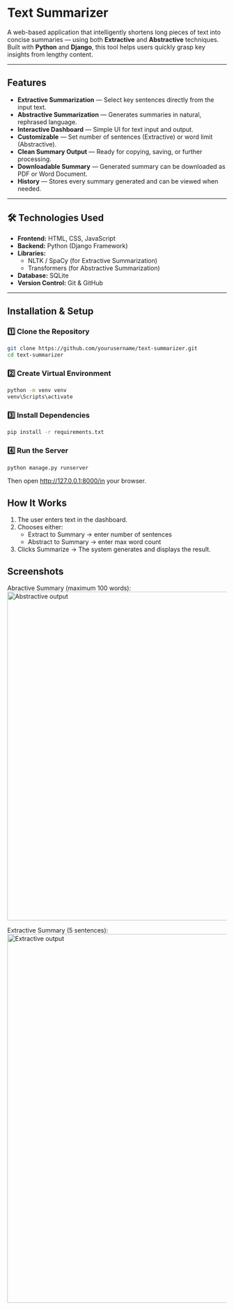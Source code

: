 # Text Summarizer

A web-based application that intelligently shortens long pieces of text into concise summaries — using both **Extractive** and **Abstractive** techniques.  
Built with **Python** and **Django**, this tool helps users quickly grasp key insights from lengthy content.

---

## Features
- **Extractive Summarization** — Select key sentences directly from the input text.  
- **Abstractive Summarization** — Generates summaries in natural, rephrased language.  
- **Interactive Dashboard** — Simple UI for text input and output.  
- **Customizable** — Set number of sentences (Extractive) or word limit (Abstractive).  
- **Clean Summary Output** — Ready for copying, saving, or further processing.
- **Downloadable Summary** — Generated summary can be downloaded as PDF or Word Document. 
- **History** — Stores every summary generated and can be viewed when needed.

---

## 🛠️ Technologies Used
- **Frontend:** HTML, CSS, JavaScript  
- **Backend:** Python (Django Framework)  
- **Libraries:**  
  - NLTK / SpaCy (for Extractive Summarization)  
  - Transformers (for Abstractive Summarization)  
- **Database:** SQLite  
- **Version Control:** Git & GitHub

---

## Installation & Setup
### 1️⃣ Clone the Repository
```bash
git clone https://github.com/yourusername/text-summarizer.git
cd text-summarizer
```

### 2️⃣ Create Virtual Environment
```bash
python -m venv venv
venv\Scripts\activate
```

### 3️⃣ Install Dependencies
```bash
pip install -r requirements.txt
```

### 4️⃣ Run the Server
```bash
python manage.py runserver
```

Then open http://127.0.0.1:8000/in your browser.

## How It Works

1. The user enters text in the dashboard.
2. Chooses either:
   - Extract to Summary → enter number of sentences
   - Abstract to Summary → enter max word count
3. Clicks Summarize → The system generates and displays the result.

## Screenshots
Abractive Summary (maximum 100 words):
<img width="918" height="754" alt="Abstractive output" src="https://github.com/user-attachments/assets/1f6a82e3-b8b1-4bec-93ed-c23aed61b5fd" />

Extractive Summary (5 sentences):
<img width="858" height="846" alt="Extractive output" src="https://github.com/user-attachments/assets/d9751752-c9fc-4cde-94c5-bf8d77ea4c3b" />


